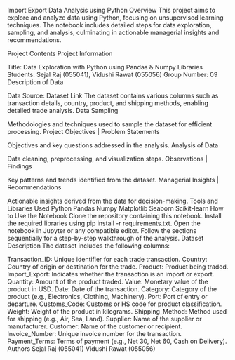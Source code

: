 Import Export Data Analysis using Python
Overview
This project aims to explore and analyze data using Python, focusing on unsupervised learning techniques. The notebook includes detailed steps for data exploration, sampling, and analysis, culminating in actionable managerial insights and recommendations.

Project Contents
Project Information

Title: Data Exploration with Python using Pandas & Numpy Libraries
Students: Sejal Raj (055041), Vidushi Rawat (055056)
Group Number: 09
Description of Data

Data Source: Dataset Link
The dataset contains various columns such as transaction details, country, product, and shipping methods, enabling detailed trade analysis.
Data Sampling

Methodologies and techniques used to sample the dataset for efficient processing.
Project Objectives | Problem Statements

Objectives and key questions addressed in the analysis.
Analysis of Data

Data cleaning, preprocessing, and visualization steps.
Observations | Findings

Key patterns and trends identified from the dataset.
Managerial Insights | Recommendations

Actionable insights derived from the data for decision-making.
Tools and Libraries Used
Python
Pandas
Numpy
Matplotlib
Seaborn
Scikit-learn
How to Use the Notebook
Clone the repository containing this notebook.
Install the required libraries using pip install -r requirements.txt.
Open the notebook in Jupyter or any compatible editor.
Follow the sections sequentially for a step-by-step walkthrough of the analysis.
Dataset Description
The dataset includes the following columns:

Transaction_ID: Unique identifier for each trade transaction.
Country: Country of origin or destination for the trade.
Product: Product being traded.
Import_Export: Indicates whether the transaction is an import or export.
Quantity: Amount of the product traded.
Value: Monetary value of the product in USD.
Date: Date of the transaction.
Category: Category of the product (e.g., Electronics, Clothing, Machinery).
Port: Port of entry or departure.
Customs_Code: Customs or HS code for product classification.
Weight: Weight of the product in kilograms.
Shipping_Method: Method used for shipping (e.g., Air, Sea, Land).
Supplier: Name of the supplier or manufacturer.
Customer: Name of the customer or recipient.
Invoice_Number: Unique invoice number for the transaction.
Payment_Terms: Terms of payment (e.g., Net 30, Net 60, Cash on Delivery).
Authors
Sejal Raj  (055041)
Vidushi Rawat (055056)
